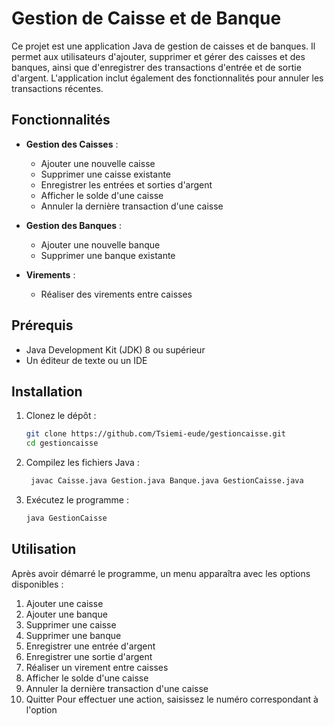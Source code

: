 
# Gestion de Caisse et de Banque

Ce projet est une application Java de gestion de caisses et de banques. 
Il permet aux utilisateurs d'ajouter, supprimer et gérer des caisses et des banques, ainsi que d'enregistrer des transactions d'entrée et de sortie d'argent. 
L'application inclut également des fonctionnalités pour annuler les transactions récentes.

## Fonctionnalités

- **Gestion des Caisses** :
  - Ajouter une nouvelle caisse
  - Supprimer une caisse existante
  - Enregistrer les entrées et sorties d'argent
  - Afficher le solde d'une caisse
  - Annuler la dernière transaction d'une caisse

- **Gestion des Banques** :
  - Ajouter une nouvelle banque
  - Supprimer une banque existante

- **Virements** :
  - Réaliser des virements entre caisses
  

## Prérequis

- Java Development Kit (JDK) 8 ou supérieur
- Un éditeur de texte ou un IDE

## Installation

1. Clonez le dépôt :

   ```bash
   git clone https://github.com/Tsiemi-eude/gestioncaisse.git
   cd gestioncaisse 
2. Compilez les fichiers Java :

    ```bash
     javac Caisse.java Gestion.java Banque.java GestionCaisse.java
   

3. Exécutez le programme :

   ```bash
   java GestionCaisse
   
## Utilisation

Après avoir démarré le programme, un menu apparaîtra avec les options disponibles :

1. Ajouter une caisse
2. Ajouter une banque
3. Supprimer une caisse
4. Supprimer une banque
5. Enregistrer une entrée d'argent
6. Enregistrer une sortie d'argent
7. Réaliser un virement entre caisses
8. Afficher le solde d'une caisse
9. Annuler la dernière transaction d'une caisse
10. Quitter
Pour effectuer une action, saisissez le numéro correspondant à l'option 

